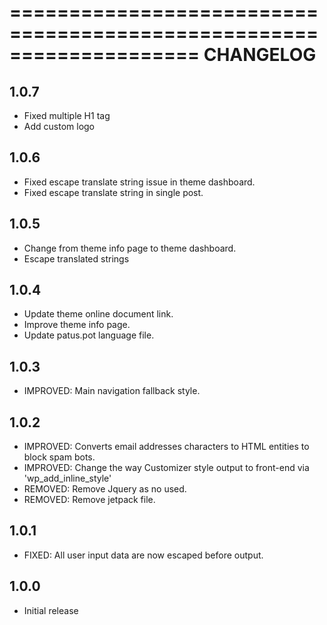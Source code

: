 ====================================================================
CHANGELOG
====================================================================

## 1.0.7
* Fixed multiple H1 tag
* Add custom logo

## 1.0.6
* Fixed escape translate string issue in theme dashboard.
* Fixed escape translate string in single post.

## 1.0.5
* Change from theme info page to theme dashboard.
* Escape translated strings


## 1.0.4
* Update theme online document link.
* Improve theme info page.
* Update patus.pot language file.


## 1.0.3
* IMPROVED: Main navigation fallback style.

## 1.0.2
* IMPROVED: Converts email addresses characters to HTML entities to block spam bots.
* IMPROVED: Change the way Customizer style output to front-end via 'wp_add_inline_style'
* REMOVED: Remove Jquery as no used.
* REMOVED: Remove jetpack file.

## 1.0.1
* FIXED: All user input data are now escaped before output.

## 1.0.0
* Initial release
